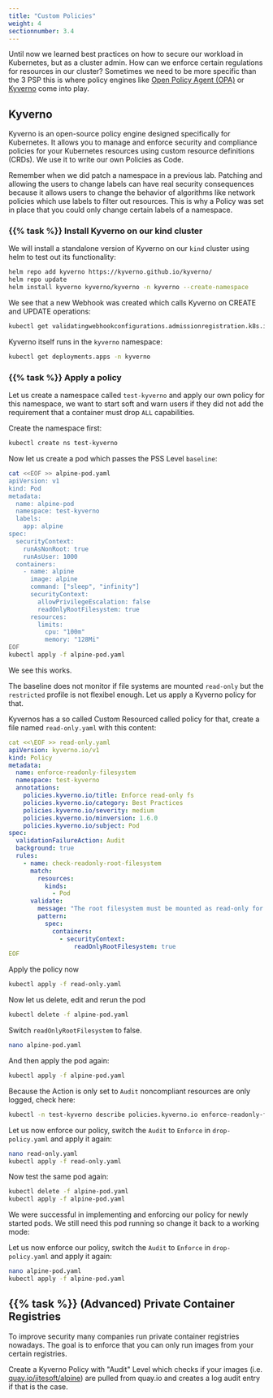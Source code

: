```yaml
---
title: "Custom Policies"
weight: 4
sectionnumber: 3.4
---
```


Until now we learned best practices on how to secure our workload in Kubernetes, but as a cluster admin. How can we enforce certain regulations for resources in our cluster? Sometimes we need to be more specific than the 3 PSP this is where policy engines like [Open Policy Agent (OPA)](https://www.openpolicyagent.org/) or [Kyverno](https://kyverno.io/) come into play.

## Kyverno

Kyverno is an open-source policy engine designed specifically for Kubernetes. It allows you to manage and enforce security and compliance policies for your Kubernetes resources using custom resource definitions (CRDs). We use it to write our own Policies as Code.

Remember when we did patch a namespace in a previous lab. Patching and allowing the users to change labels can have real security consequences because it allows users to change the behavior of algorithms like network policies which use labels to filter out resources. This is why a Policy was set in place that you could only change certain labels of a namespace.

### {{% task %}} Install Kyverno on our kind cluster

We will install a standalone version of Kyverno on our `kind` cluster using helm to test out its functionality:

```bash
helm repo add kyverno https://kyverno.github.io/kyverno/
helm repo update
helm install kyverno kyverno/kyverno -n kyverno --create-namespace
 ```

We see that a new Webhook was created which calls Kyverno on CREATE and UPDATE operations:

```bash
kubectl get validatingwebhookconfigurations.admissionregistration.k8s.io kyverno-policy-validating-webhook-cfg -oyaml
```

Kyverno itself runs in the `kyverno` namespace:

```bash
kubectl get deployments.apps -n kyverno
```

### {{% task %}} Apply a policy

Let us create a namespace called `test-kyverno` and apply our own policy for this namespace, we want to start soft and warn users if they did not add the requirement that a container must drop `ALL` capabilities.

Create the namespace first:

```bash
kubectl create ns test-kyverno
```

Now let us create a pod which passes the PSS Level `baseline`:

```bash
cat <<EOF >> alpine-pod.yaml
apiVersion: v1
kind: Pod
metadata:
  name: alpine-pod
  namespace: test-kyverno
  labels:
    app: alpine
spec:
  securityContext:
    runAsNonRoot: true
    runAsUser: 1000
  containers:
    - name: alpine
      image: alpine
      command: ["sleep", "infinity"]
      securityContext:
        allowPrivilegeEscalation: false
        readOnlyRootFilesystem: true
      resources:
        limits:
          cpu: "100m"
          memory: "128Mi"
EOF
kubectl apply -f alpine-pod.yaml
```

We see this works.

The baseline does not monitor if file systems are mounted `read-only` but the `restricted` profile is not flexibel enough. Let us apply a Kyverno policy for that.

Kyvernos has a so called Custom Resourced called policy for that, create a file named `read-only.yaml` with this content:

```yaml
cat <<\EOF >> read-only.yaml
apiVersion: kyverno.io/v1
kind: Policy
metadata:
  name: enforce-readonly-filesystem
  namespace: test-kyverno
  annotations:
    policies.kyverno.io/title: Enforce read-only fs
    policies.kyverno.io/category: Best Practices
    policies.kyverno.io/severity: medium
    policies.kyverno.io/minversion: 1.6.0
    policies.kyverno.io/subject: Pod
spec:
  validationFailureAction: Audit
  background: true
  rules:
    - name: check-readonly-root-filesystem
      match:
        resources:
          kinds:
            - Pod
      validate:
        message: "The root filesystem must be mounted as read-only for all containers."
        pattern:
          spec:
            containers:
              - securityContext:
                  readOnlyRootFilesystem: true
EOF
```

Apply the policy now

```bash
kubectl apply -f read-only.yaml
```

Now let us delete, edit and rerun the pod

```bash
kubectl delete -f alpine-pod.yaml
```

Switch `readOnlyRootFilesystem` to false.

```bash
nano alpine-pod.yaml
```

And then apply the pod again:

```bash
kubectl apply -f alpine-pod.yaml
```

Because the Action is only set to `Audit` noncompliant resources are only logged, check here:

```bash
kubectl -n test-kyverno describe policies.kyverno.io enforce-readonly-filesystem
```

Let us now enforce our policy, switch the `Audit` to `Enforce` in `drop-policy.yaml` and apply it again:

```bash
nano read-only.yaml
kubectl apply -f read-only.yaml
```

Now test the same pod again:

```bash
kubectl delete -f alpine-pod.yaml
kubectl apply -f alpine-pod.yaml
```

We were successful in implementing and enforcing our policy for newly started pods. We still need this pod running so change it back to a working mode:

Let us now enforce our policy, switch the `Audit` to `Enforce` in `drop-policy.yaml` and apply it again:

```bash
nano alpine-pod.yaml
kubectl apply -f alpine-pod.yaml
```

## {{% task %}} (Advanced) Private Container Registries

To improve security many companies run private container registries nowadays. The goal is to enforce that you can only run images from your certain registries.

Create a Kyverno Policy with "Audit" Level which checks if your images (i.e. [quay.io/jitesoft/alpine](https://quay.io/repository/jitesoft/alpine?tab=tags&tag=latest)) are pulled from quay.io and creates a log audit entry if that is the case.

